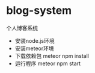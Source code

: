 # blog-system
个人博客系统

* 安装node.js环境
* 安装meteor环境
* 下载依赖包 meteor npm install
* 运行程序 meteor npm start 
